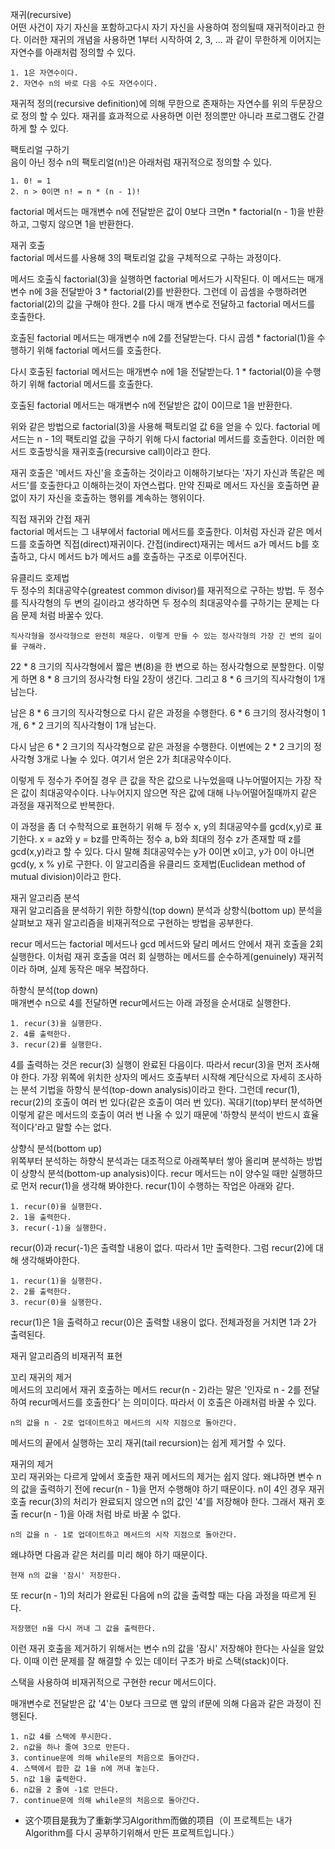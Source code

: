 재귀(recursive) <br>
어떤 사건이 자기 자신을 포함하고다시 자기 자신을 사용하여 정의될때 재귀적이라고 한다. 이러한 재귀의 개념을 사용하면 1부터 시작하여 2, 3, ... 과 같이 무한하게 이어지는 자연수를 아래처럼 정의할 수 있다.

```
1. 1은 자연수이다.
2. 자연수 n의 바로 다음 수도 자연수이다.
```

재귀적 정의(recursive definition)에 의해 무한으로 존재하는 자연수를 위의 두문장으로 정의 할 수 있다. 재귀를 효과적으로 사용하면 이런 정의뿐만 아니라 프로그램도 간결하게 할 수 있다. <br>

팩토리얼 구하기 <br>
음이 아닌 정수 n의 팩토리얼(n!)은 아래처럼 재귀적으로 정의할 수 있다. <br>

```
1. 0! = 1
2. n > 0이면 n! = n * (n - 1)!
```

factorial 메서드는 매개변수 n에 전달받은 값이 0보다 크면n * factorial(n - 1)을 반환하고, 그렇지 않으면 1을 반환한다. <br>

재귀 호출 <br>
factorial 메서드를 사용해 3의 팩토리얼 값을 구체적으로 구하는 과정이다. <br>

메서드 호출식 factorial(3)을 실행하면 factorial 메서드가 시작된다. 이 메서드는 매개변수 n에 3을 전달받아 3 * factorial(2)를 반환한다. 그런데 이 곱셈을 수행하려면 factorial(2)의 값을 구해야 한다. 2를 다시 매개 변수로 전달하고 factorial 메서드를 호출한다. <br>

호출된 factorial 메서드는 매개변수 n에 2를 전달받는다. 다시 곱셈 * factorial(1)을 수행하기 위해 factorial 메서드를 호출한다. <br>

다시 호출된 factorial 메서드는 매개변수 n에 1을 전달받는다. 1 * factorial(0)을 수행하기 위해 factorial 메서드를 호출한다. <br>

호출된 factorial 메서드는 매개변수 n에 전달받은 값이 0이므로 1을 반환한다. <br>

위와 같은 방법으로 factorial(3)을 사용해 팩토리얼 값 6을 얻을 수 있다. factorial 메서드는 n - 1의 팩토리얼 값을 구하기 위해 다시 factorial 메서드를 호출한다. 이러한 메서드 호출방식을 재귀호출(recursive call)이라고 한다. <br>

재귀 호출은 '메서드 자신'을 호출하는 것이라고 이해하기보다는 '자기 자신과 똑같은 메서드'를 호출한다고 이해하는것이 자연스럽다. 만약 진짜로 메서드 자신을 호출하면 끝없이 자기 자신을 호출하는 행위를 계속하는 행위이다. <br>

직접 재귀와 간접 재귀 <br>
factorial 메서드는 그 내부에서 factorial 메서드를 호출한다. 이처럼 자신과 같은 메서드를 호출하면 직접(direct)재귀이다. 간접(indirect)재귀는 메서드 a가 메서드 b를 호출하고, 다시 메서드 b가 메서드 a를 호출하는 구조로 이루어진다. <br>

유클리드 호제법 <br>
두 정수의 최대공약수(greatest common divisor)를 재귀적으로 구하는 방법. 두 정수를 직사각형의 두 변의 길이라고 생각하면 두 정수의 최대공약수를 구하기는 문제는 다음 문제 처럼 바꿀수 있다.

```
직사각형을 정사각형으로 완전히 채운다. 이렇게 만들 수 있는 정사각형의 가장 긴 변의 길이를 구해라.
```

22 * 8 크기의 직사각형에서 짧은 변(8)을 한 변으로 하는 정사각형으로 분할한다. 이렇게 하면 8 * 8 크기의 정사각형 타일 2장이 생긴다. 그리고 8 * 6 크기의 직사각형이 1개 남는다. <br>

남은 8 * 6 크기의 직사각형으로 다시 같은 과정을 수행한다. 6 * 6 크기의 정사각형이 1개, 6 * 2 크기의 직사각형이 1개 남는다. <br>

다시 남은 6 * 2 크기의 직사각형으로 같은 과정을 수행한다. 이번에는 2 * 2 크기의 정사각형 3개로 나눌 수 있다. 여기서 얻은 2가 최대공약수이다. <br>

이렇게 두 정수가 주어질 경우 큰 값을 작은 값으로 나누었을때 나누어떨어지는 가장 작은 값이 최대공약수이다. 나누어지지 않으면 작은 값에 대해 나누어떨어질때까지 같은 과정을 재귀적으로 반복한다. <br>

이 과정을 좀 더 수학적으로 표현하기 위해 두 정수 x, y의 최대공약수를 gcd(x,y)로 표기한다. x = az와 y = bz를 만족하는 정수 a, b와 최대의 정수 z가 존재할 때 z를 gcd(x,y)라고 할 수 있다. 다시 말해 최대공약수는 y가 0이면 x이고, y가 0이 아니면 gcd(y, x % y)로 구한다. 이 알고리즘을 유클리드 호제법(Euclidean method of mutual division)이라고 한다. 

재귀 알고리즘 분석 <br>
재귀 알고리즘을 분석하기 위한 하향식(top down) 분석과 상향식(bottom up) 분석을 살펴보고 재귀 알고리즘을 비재귀적으로 구현하는 방법을 공부한다. <br>

recur 메서드는 factorial 메서드나 gcd 메서드와 달리 메서드 안에서 재귀 호출을 2회 실행한다. 이처럼 재귀 호출을 여러 회 실행하는 메서드를 순수하게(genuinely) 재귀적이라 하며, 실제 동작은 매우 복잡하다. <br>

하향식 분석(top down) <br>
매개변수 n으로 4를 전달하면 recur메서드는 아래 과정을 순서대로 실행한다. <br>

```
1. recur(3)을 실행한다.
2. 4를 출력한다.
3. recur(2)를 실행한다.
```

4를 출력하는 것은 recur(3) 실행이 완료된 다음이다. 따라서 recur(3)을 먼저 조사해야 한다. 가장 위쪽에 위치한 상자의 메서드 호출부터 시작해 계단식으로 자세히 조사하는 분석 기법을 하향식 분석(top-down analysis)이라고 한다. 그런데 recur(1), recur(2)의 호출이 여러 번 있다(같은 호출이 여러 번 있다). 꼭대기(top)부터 분석하면 이렇게 같은 메서드의 호출이 여러 번 나올 수 있기 때문에 '하향식 분석이 반드시 효율적이다'라고 말할 수는 없다. <br>

상향식 분석(bottom up) <br>
위쪽부터 분석하는 하향식 분석과는 대조적으로 아래쪽부터 쌓아 올리며 분석하는 방법이 상향식 분석(bottom-up analysis)이다. recur 메서드는 n이 양수일 때만 실행하므로 먼저 recur(1)을 생각해 봐야한다. recur(1)이 수행하는 작업은 아래와 같다. <br>

```
1. recur(0)을 실행한다.
2. 1을 출력한다.
3. recur(-1)을 실행한다.
```

recur(0)과 recur(-1)은 출력할 내용이 없다. 따라서 1만 출력한다. 그럼 recur(2)에 대해 생각해봐야한다. <br>

```
1. recur(1)을 실행한다.
2. 2를 출력한다.
3. recur(0)을 실행한다.
```

recur(1)은 1을 출력하고 recur(0)은 출력할 내용이 없다. 전체과정을 거치면 1과 2가 출력된다. <br>

재귀 알고리즘의 비재귀적 표현 <br>

꼬리 재귀의 제거 <br>
메서드의 꼬리에서 재귀 호출하는 메서드 recur(n - 2)라는 말은 '인자로 n - 2를 전달하여 recur메서드를 호출한다' 는 의미이다. 따라서 이 호출은 아래처럼 바꿀 수 있다. <br>

```
n의 값을 n - 2로 업데이트하고 메서드의 시작 지점으로 돌아간다.
```

메서드의 끝에서 실행하는 꼬리 재귀(tail recursion)는 쉽게 제거할 수 있다. <br>

재귀의 제거 <br>
꼬리 재귀와는 다르게 앞에서 호출한 재귀 메서드의 제거는 쉽지 않다. 왜냐하면 변수 n의 값을 출력하기 전에 recur(n - 1)을 먼저 수행해야 하기 때문이다. n이 4인 경우 재귀 호출 recur(3)의 처리가 완료되지 않으면 n의 값인 '4'를 저장해야 한다. 그래서 재귀 호출 recur(n - 1)을 아래 처럼 바로 바꿀 수 없다. <br>

```
n의 값을 n - 1로 업데이트하고 메서드의 시작 지점으로 돌아간다. 
```

왜냐하면 다음과 같은 처리를 미리 해야 하기 때문이다. <br>

```
현재 n의 값을 '잠시' 저장한다.
```

또 recur(n - 1)의 처리가 완료된 다음에 n의 값을 출력할 때는 다음 과정을 따르게 된다. <br>

```
저장했던 n을 다시 꺼내 그 값을 출력한다.
```

이런 재귀 호출을 제거하기 위해서는 변수 n의 값을 '잠시' 저장해야 한다는 사실을 알았다. 이때 이런 문제를 잘 해결할 수 있는 데이터 구조가 바로 스택(stack)이다. <br>

스택을 사용하여 비재귀적으로 구현한 recur 메서드이다. <br>

매개변수로 전달받은 값 '4'는 0보다 크므로 맨 앞의 if문에 의해 다음과 같은 과정이 진행된다. <br>

```
1. n값 4를 스택에 푸시한다.
2. n값을 하나 줄여 3으로 만든다.
3. continue문에 의해 while문의 처음으로 돌아간다.
4. 스택에서 팝한 값 1을 n에 꺼내 놓는다.
5. n값 1을 출력한다.
6. n값을 2 줄여 -1로 만든다.
7. continue문에 의해 while문의 처음으로 돌아간다.
```

- 这个项目是我为了重新学习Algorithm而做的项目（이 프로젝트는 내가 Algorithm를 다시 공부하기위해서 만든 프로젝트입니다.）
